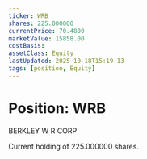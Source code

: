 ```yaml
---
ticker: WRB
shares: 225.000000
currentPrice: 70.4800
marketValue: 15858.00
costBasis: 
assetClass: Equity
lastUpdated: 2025-10-18T15:19:13
tags: [position, Equity]
---
```


# Position: WRB

BERKLEY W R CORP

Current holding of 225.000000 shares.
